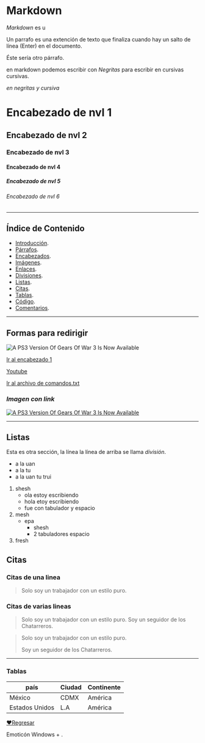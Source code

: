 # Markdown

*Markdown* es u

Un parrafo es una extención de texto que finaliza cuando hay un salto de línea (Enter) en el documento.

Éste sería otro párrafo.

en markdown podemos escribir con *Negritas* para escribir en cursivas cursivas.

*en negritas y cursiva*

# Encabezado de nvl 1
## Encabezado de nvl 2
### Encabezado de nvl 3
#### Encabezado de nvl 4
##### Encabezado de nvl 5
###### Encabezado de nvl 6

---

## Índice de Contenido

- [Introducción](#markdown).
- [Párrafos](#párrafos).
- [Encabezados](#encabezados).
- [Imágenes](#imágenes).
- [Enlaces](#enlaces).
- [Divisiones](#divisiones).
- [Listas](#listas).
- [Citas](#citas).
- [Tablas](#tablas).
- [Código](#código).
- [Comentarios](#comentarios).

---

## Formas para redirigir

![A PS3 Version Of Gears Of War 3 Is Now Available](https://i.kinja-img.com/image/upload/c_fit,q_60,w_645/65a570d0f3e7b4898ea1a87c60bf68c5.jpg)

[Ir al encabezado 1](#encabezado-de-nvl-1)

[Youtube](https://youtu.be/4Lsbg4tq9-Q?si=Sf9eDQWEMaEf71ED)

[Ir al archivo de comandos.txt](cosa.txt)

### *Imagen con link*

[![A PS3 Version Of Gears Of War 3 Is Now Available](https://i.kinja-img.com/image/upload/c_fit,q_60,w_645/65a570d0f3e7b4898ea1a87c60bf68c5.jpg)](https://www.google.com/search?sca_esv=19239ae0a447a3b4&sxsrf=ACQVn0-zX2vsBTX5VbusIb06xCUoUPYxJg:1708443845620&q=gears+of+war+3&tbm=isch&source=lnms&sa=X&ved=2ahUKEwi2uaWkobqEAxXEJUQIHRmsAAMQ0pQJegQIDBAB&biw=1536&bih=730&dpr=1.25#imgrc=QPbPJbXpWuBh2M)

---

## Listas

Esta es otra sección, la línea la línea de arriba se llama *división*.

- a la uan
- a la tu
- a la uan tu trui

1. shesh
   - ola estoy escribiendo
   - hola etoy escribiendo
   - fue con tabulador y espacio
2. mesh
   - epa
     - shesh
     - 2 tabuladores espacio 
3. fresh

## Citas

### Citas de una linea


>Solo soy un trabajador con un estilo puro.

### Citas de varias lineas

>Solo soy un trabajador con un estilo puro.
>Soy un seguidor de los Chatarreros.

>Solo soy un trabajador con un estilo puro.
>
>Soy un seguidor de los Chatarreros.

---

### Tablas

| país    | Ciudad | Continente |
| ------  | ------ | ---------- |
| México  | CDMX   | América    |
| Estados Unidos  | L.A | América |


[♥Regresar](#markdown)

Emoticón Windows + .

